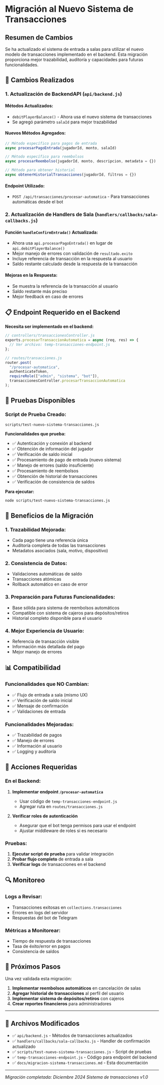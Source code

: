 # Migración al Nuevo Sistema de Transacciones

## Resumen de Cambios

Se ha actualizado el sistema de entrada a salas para utilizar el nuevo modelo de transacciones implementado en el backend. Esta migración proporciona mejor trazabilidad, auditoría y capacidades para futuras funcionalidades.

## 🔄 Cambios Realizados

### **1. Actualización de BackendAPI (`api/backend.js`)**

#### **Métodos Actualizados:**

- `debitPlayerBalance()` - Ahora usa el nuevo sistema de transacciones
- Se agregó parámetro `salaId` para mejor trazabilidad

#### **Nuevos Métodos Agregados:**

```javascript
// Método específico para pagos de entrada
async procesarPagoEntrada(jugadorId, monto, salaId)

// Método específico para reembolsos
async procesarReembolso(jugadorId, monto, descripcion, metadata = {})

// Método para obtener historial
async obtenerHistorialTransacciones(jugadorId, filtros = {})
```

#### **Endpoint Utilizado:**

- `POST /api/transacciones/procesar-automatica` - Para transacciones automáticas desde el bot

### **2. Actualización de Handlers de Sala (`handlers/callbacks/sala-callbacks.js`)**

#### **Función `handleConfirmEntrada()` Actualizada:**

- Ahora usa `api.procesarPagoEntrada()` en lugar de `api.debitPlayerBalance()`
- Mejor manejo de errores con validación de `resultado.exito`
- Incluye referencia de transacción en la respuesta al usuario
- Saldo restante calculado desde la respuesta de la transacción

#### **Mejoras en la Respuesta:**

- Se muestra la referencia de la transacción al usuario
- Saldo restante más preciso
- Mejor feedback en caso de errores

## 📋 Endpoint Requerido en el Backend

**Necesita ser implementado en el backend:**

```javascript
// controllers/transaccionesController.js
exports.procesarTransaccionAutomatica = async (req, res) => {
  // Ver archivo: temp-transacciones-endpoint.js
};

// routes/transacciones.js
router.post(
  "/procesar-automatica",
  authenticateToken,
  requireRole(["admin", "sistema", "bot"]),
  transaccionesController.procesarTransaccionAutomatica
);
```

## 🧪 Pruebas Disponibles

### **Script de Prueba Creado:**

`scripts/test-nuevo-sistema-transacciones.js`

**Funcionalidades que prueba:**

- ✅ Autenticación y conexión al backend
- ✅ Obtención de información del jugador
- ✅ Verificación de saldo inicial
- ✅ Procesamiento de pago de entrada (nuevo sistema)
- ✅ Manejo de errores (saldo insuficiente)
- ✅ Procesamiento de reembolsos
- ✅ Obtención de historial de transacciones
- ✅ Verificación de consistencia de saldos

**Para ejecutar:**

```bash
node scripts/test-nuevo-sistema-transacciones.js
```

## 🔧 Beneficios de la Migración

### **1. Trazabilidad Mejorada:**

- Cada pago tiene una referencia única
- Auditoría completa de todas las transacciones
- Metadatos asociados (sala, motivo, dispositivo)

### **2. Consistencia de Datos:**

- Validaciones automáticas de saldo
- Transacciones atómicas
- Rollback automático en caso de error

### **3. Preparación para Futuras Funcionalidades:**

- Base sólida para sistema de reembolsos automáticos
- Compatible con sistema de cajeros para depósitos/retiros
- Historial completo disponible para el usuario

### **4. Mejor Experiencia de Usuario:**

- Referencia de transacción visible
- Información más detallada del pago
- Mejor manejo de errores

## 📊 Compatibilidad

### **Funcionalidades que NO Cambian:**

- ✅ Flujo de entrada a sala (mismo UX)
- ✅ Verificación de saldo inicial
- ✅ Mensaje de confirmación
- ✅ Validaciones de entrada

### **Funcionalidades Mejoradas:**

- ✅ Trazabilidad de pagos
- ✅ Manejo de errores
- ✅ Información al usuario
- ✅ Logging y auditoría

## 🚨 Acciones Requeridas

### **En el Backend:**

1. **Implementar endpoint `/procesar-automatica`**

   - Usar código de `temp-transacciones-endpoint.js`
   - Agregar ruta en `routes/transacciones.js`

2. **Verificar roles de autenticación**
   - Asegurar que el bot tenga permisos para usar el endpoint
   - Ajustar middleware de roles si es necesario

### **Pruebas:**

1. **Ejecutar script de prueba** para validar integración
2. **Probar flujo completo** de entrada a sala
3. **Verificar logs** de transacciones en el backend

## 🔍 Monitoreo

### **Logs a Revisar:**

- Transacciones exitosas en `collections.transacciones`
- Errores en logs del servidor
- Respuestas del bot de Telegram

### **Métricas a Monitorear:**

- Tiempo de respuesta de transacciones
- Tasa de éxito/error en pagos
- Consistencia de saldos

## 🎯 Próximos Pasos

Una vez validada esta migración:

1. **Implementar reembolsos automáticos** en cancelación de salas
2. **Agregar historial de transacciones** al perfil del usuario
3. **Implementar sistema de depósitos/retiros** con cajeros
4. **Crear reportes financieros** para administradores

---

## 📁 Archivos Modificados

- ✅ `api/backend.js` - Métodos de transacciones actualizados
- ✅ `handlers/callbacks/sala-callbacks.js` - Handler de confirmación actualizado
- ✅ `scripts/test-nuevo-sistema-transacciones.js` - Script de pruebas
- ✅ `temp-transacciones-endpoint.js` - Código para endpoint del backend
- ✅ `docs/migracion-sistema-transacciones.md` - Esta documentación

---

_Migración completada: Diciembre 2024_
_Sistema de transacciones v1.0_
